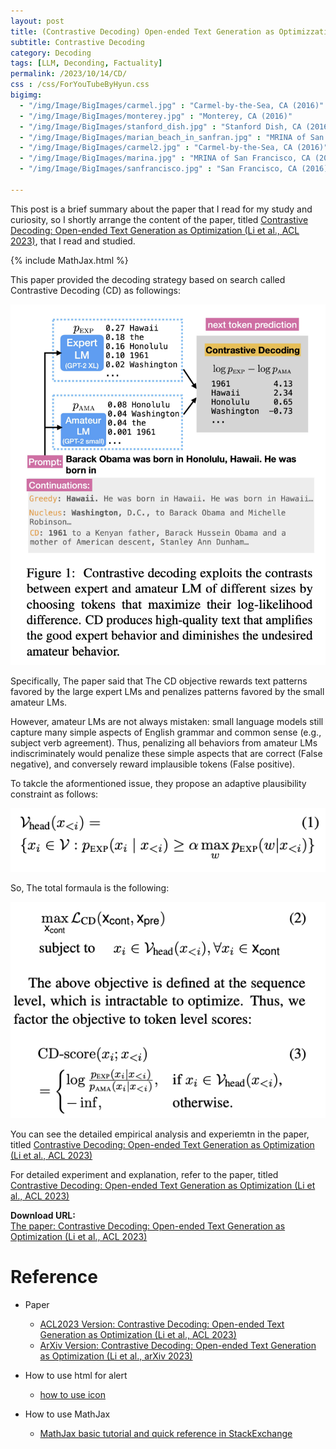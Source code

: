```yaml
---
layout: post
title: (Contrastive Decoding) Open-ended Text Generation as Optimizzation
subtitle: Contrastive Decoding
category: Decoding
tags: [LLM, Deconding, Factuality]
permalink: /2023/10/14/CD/
css : /css/ForYouTubeByHyun.css
bigimg: 
  - "/img/Image/BigImages/carmel.jpg" : "Carmel-by-the-Sea, CA (2016)"
  - "/img/Image/BigImages/monterey.jpg" : "Monterey, CA (2016)"
  - "/img/Image/BigImages/stanford_dish.jpg" : "Stanford Dish, CA (2016)"
  - "/img/Image/BigImages/marian_beach_in_sanfran.jpg" : "MRINA of San Francisco, CA (2016)"
  - "/img/Image/BigImages/carmel2.jpg" : "Carmel-by-the-Sea, CA (2016)"
  - "/img/Image/BigImages/marina.jpg" : "MRINA of San Francisco, CA (2016)"
  - "/img/Image/BigImages/sanfrancisco.jpg" : "San Francisco, CA (2016)"
  
---
```


This post is a brief summary about the paper that I read for my study and curiosity, so I shortly arrange the content of the paper, titled [Contrastive Decoding: Open-ended Text Generation as Optimization (Li et al., ACL 2023)](https://aclanthology.org/2023.acl-long.687/), that I read and studied. 

{% include MathJax.html %}

This paper provided the decoding strategy based on search called Contrastive Decoding (CD) as followings:

![Li et al. ACL 2023](/img/Image/NaturalLanguageProcessing/Papers/Decoding/CD/CD_concept.png)

Specifically, The paper said that The CD objective rewards text patterns favored by the large expert LMs and penalizes patterns favored by the small amateur LMs.

However, amateur LMs are not always mistaken: small language models still capture many simple aspects of English grammar and common sense (e.g., subject verb agreement). Thus, penalizing all behaviors from amateur LMs indiscriminately would penalize these simple aspects that are correct (False negative), and conversely reward implausible tokens (False positive).

To takcle the aformentioned issue, they propose an adaptive plausibility constraint as follows:

![Li et al. ACL 2023](/img/Image/NaturalLanguageProcessing/Papers/Decoding/CD/CD_Plausibility_contraint.png)

So, The total formaula is the following:

![Li et al. ACL 2023](/img/Image/NaturalLanguageProcessing/Papers/Decoding/CD/Final_CD_formula.png)


You can see the detailed empirical analysis and experiemtn in the paper, titled [Contrastive Decoding: Open-ended Text Generation as Optimization (Li et al., ACL 2023)](https://aclanthology.org/2023.acl-long.687/)

For detailed experiment and explanation, refer to the paper, titled [Contrastive Decoding: Open-ended Text Generation as Optimization (Li et al., ACL 2023)](https://aclanthology.org/2023.acl-long.687/)

<div class="alert alert-success" role="alert"><i class="fa fa-paperclip fa-lg"></i> <b>Download URL: </b><br>
  <a href="https://aclanthology.org/2023.acl-long.687/">The paper: Contrastive Decoding: Open-ended Text Generation as Optimization (Li et al., ACL 2023)</a>
</div>

# Reference 

- Paper 
  - [ACL2023 Version: Contrastive Decoding: Open-ended Text Generation as Optimization (Li et al., ACL 2023)](https://aclanthology.org/2023.acl-long.687/)
  - [ArXiv Version: Contrastive Decoding: Open-ended Text Generation as Optimization (Li et al., arXiv 2023)](https://arxiv.org/abs/2210.15097)
  
- How to use html for alert
  - [how to use icon](http://idratherbewriting.com/documentation-theme-jekyll/mydoc_icons.html)
 
- How to use MathJax 
  - [MathJax basic tutorial and quick reference in StackExchange](https://math.meta.stackexchange.com/questions/5020/mathjax-basic-tutorial-and-quick-reference)
